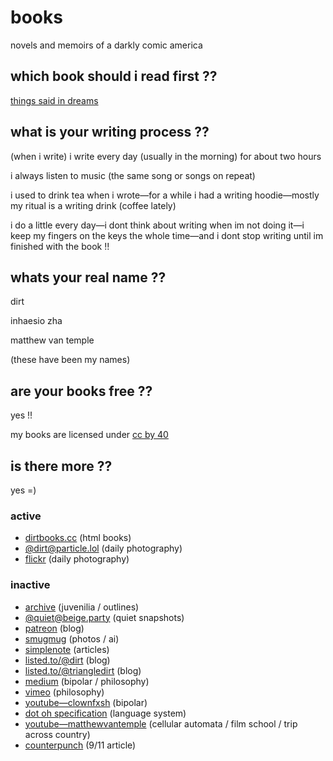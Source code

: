 # books

novels and memoirs of a darkly comic america

## which book should i read first ??

[things said in dreams](https://github.com/triangledirt/books/blob/main/Things%20Said%20in%20Dreams.md)

## what is your writing process ??

(when i write) i write every day (usually in the morning) for about two hours

i always listen to music (the same song or songs on repeat)

i used to drink tea when i wrote—for a while i had a writing hoodie—mostly my ritual is a writing drink (coffee lately)

i do a little every day—i dont think about writing when im not doing it—i keep my fingers on the keys the whole time—and i dont stop writing until im finished with the book !!

## whats your real name ??

dirt

inhaesio zha

matthew van temple

(these have been my names)

## are your books free ??

yes !!

my books are licensed under [cc by 40](http://creativecommons.org/licenses/by/4.0/)

## is there more ??

yes =)

### active

- [dirtbooks.cc](http://dirtbooks.cc) (html books)
- [@dirt@particle.lol](@dirt@particle.lol) (daily photography)
- [flickr](https://www.flickr.com/photos/dirtlove/) (daily photography)

### inactive

- [archive](https://drive.filen.io/f/70e15dcc-0d46-4a65-8f06-4577868afa8a#VgqlTlwP6Nbf0pKUxcqacqjBkyp0W0Cw) (juvenilia / outlines)
- [@quiet@beige.party](https://beige.party/@quiet) (quiet snapshots)
- [patreon](https://www.patreon.com/dirtlove) (blog)
- [smugmug](https://dirt.smugmug.com) (photos / ai)
- [simplenote](http://simp.ly/publish/gNFgMD) (articles)
- [listed.to/@dirt](https://listed.to/@dirt) (blog)
- [listed.to/@triangledirt](https://listed.to/@triangledirt) (blog)
- [medium](https://medium.com/@deadnovelist) (bipolar / philosophy)
- [vimeo](https://vimeo.com/deadnovelist) (philosophy)
- [youtube—clownfxsh](https://m.youtube.com/user/clownfxsh/videos) (bipolar)
- [dot oh specification](https://docs.google.com/document/d/18vFDRfgUui8Ye0jJJd3lm088-3u8hnQbBrwKEp6vatM/mobilebasic?authkey=CNub6MEH&hl=en) (language system)
- [youtube—matthewvantemple](https://m.youtube.com/user/matthewvantemple/videos) (cellular automata / film school / trip across country)
- [counterpunch](https://www.counterpunch.org/2001/10/09/marginalization-and-terror/) (9/11 article)
